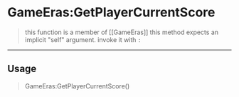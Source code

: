 # GameEras:GetPlayerCurrentScore
> this function is a member of [[GameEras]]
> this method expects an implicit "self" argument. invoke it with `:`
-----
## Usage
> GameEras:GetPlayerCurrentScore()
